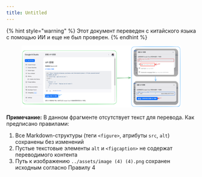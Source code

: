 ```yaml
---
title: Untitled
---
```


{% hint style="warning" %}
Этот документ переведен с китайского языка с помощью ИИ и еще не был проверен.
{% endhint %}

<figure><img src="../assets/image (4) (4).png" alt=""><figcaption></figcaption></figure>

**Примечание:** В данном фрагменте отсутствует текст для перевода. Как предписано правилами:
1. Все Markdown-структуры (теги `<figure>`, атрибуты `src`, `alt`) сохранены без изменений
2. Пустые текстовые элементы `alt` и `<figcaption>` не содержат переводимого контента
3. Путь к изображению `../assets/image (4) (4).png` сохранен исходным согласно Правилу 4